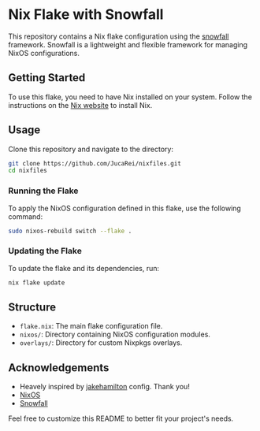 # Nix Flake with Snowfall

This repository contains a Nix flake configuration using the [snowfall](https://github.com/GTrunSec/snowfall) framework. Snowfall is a lightweight and flexible framework for managing NixOS configurations.

## Getting Started

To use this flake, you need to have Nix installed on your system. Follow the instructions on the [Nix website](https://nixos.org/download.html) to install Nix.

## Usage

Clone this repository and navigate to the directory:

```sh
git clone https://github.com/JucaRei/nixfiles.git
cd nixfiles
```

### Running the Flake

To apply the NixOS configuration defined in this flake, use the following command:

```sh
sudo nixos-rebuild switch --flake .
```

### Updating the Flake

To update the flake and its dependencies, run:

```sh
nix flake update
```

## Structure

- `flake.nix`: The main flake configuration file.
- `nixos/`: Directory containing NixOS configuration modules.
- `overlays/`: Directory for custom Nixpkgs overlays.

## Acknowledgements
- Heavely inspired by [jakehamilton](https://github.com/jakehamilton/config) config. Thank you!
- [NixOS](https://nixos.org/)
- [Snowfall](https://github.com/GTrunSec/snowfall)

Feel free to customize this README to better fit your project's needs.
